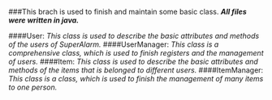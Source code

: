 ###This brach is used to finish and maintain some basic class.
***All files were written in java.***  

####User:
*This class is used to describe the basic attributes and methods of the users of SuperAlarm.*
####UserManager:
*This class is a comprehensive class, which is used to finish registers and the management of users.*
####Item:
*This class is used to describe the basic attributes and methods of the items that is belonged to different users.*
####ItemManager:
*This class is a class, which is used to finish the management of many items to one person.*
